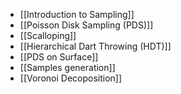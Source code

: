 - [[Introduction to Sampling]]
- [[Poisson Disk Sampling (PDS)]]
- [[Scalloping]]
- [[Hierarchical Dart Throwing (HDT)]]
- [[PDS on Surface]]
- [[Samples generation]]
- [[Voronoi Decoposition]]